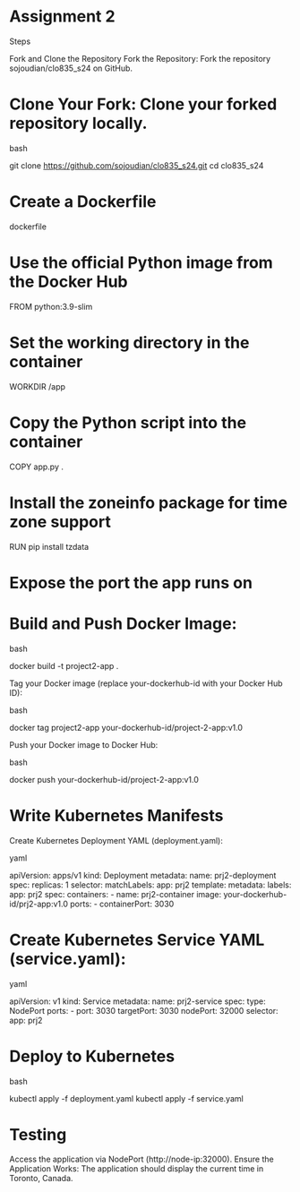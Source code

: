 # Assignment 2

Steps

  Fork and Clone the Repository
  Fork the Repository: Fork the repository sojoudian/clo835_s24 on GitHub.

# Clone Your Fork: Clone your forked repository locally.

  bash
  
  git clone https://github.com/sojoudian/clo835_s24.git
  cd clo835_s24
# Create a Dockerfile

  dockerfile
  
  # Use the official Python image from the Docker Hub
  FROM python:3.9-slim
  # Set the working directory in the container
  WORKDIR /app
  # Copy the Python script into the container
  COPY app.py .
  # Install the zoneinfo package for time zone support
  RUN pip install tzdata
  # Expose the port the app runs on
  
# Build and Push Docker Image:
  bash
  
  docker build -t project2-app .

Tag your Docker image (replace your-dockerhub-id with your Docker Hub ID):

  bash
  
  docker tag project2-app your-dockerhub-id/project-2-app:v1.0

Push your Docker image to Docker Hub:

  bash
  
  docker push your-dockerhub-id/project-2-app:v1.0

# Write Kubernetes Manifests

Create Kubernetes Deployment YAML (deployment.yaml):

  yaml
  
  apiVersion: apps/v1
  kind: Deployment
  metadata:
    name: prj2-deployment
  spec:
    replicas: 1
    selector:
      matchLabels:
        app: prj2
    template:
      metadata:
        labels:
          app: prj2
      spec:
        containers:
          - name: prj2-container
            image: your-dockerhub-id/prj2-app:v1.0
            ports:
              - containerPort: 3030

# Create Kubernetes Service YAML (service.yaml):

  yaml
  
  apiVersion: v1
  kind: Service
  metadata:
    name: prj2-service
  spec:
    type: NodePort
    ports:
      - port: 3030
        targetPort: 3030
        nodePort: 32000
    selector:
      app: prj2

# Deploy to Kubernetes

  bash
  
  kubectl apply -f deployment.yaml
  kubectl apply -f service.yaml

# Testing
Access the application via NodePort (http://node-ip:32000).
Ensure the Application Works: The application should display the current time in Toronto, Canada.
